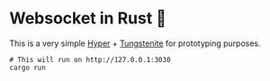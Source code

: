 # Websocket in Rust 🦀

This is a very simple [Hyper](https://hyper.rs) + [Tungstenite](https://github.com/snapview/tokio-tungstenite) for prototyping purposes.

```
# This will run on http://127.0.0.1:3030
cargo run
```
